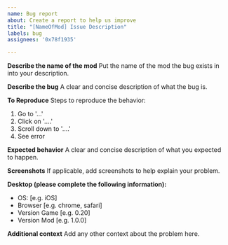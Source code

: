 ```yaml
---
name: Bug report
about: Create a report to help us improve
title: "[NameOfMod] Issue Description"
labels: bug
assignees: '0x78f1935'

---
```


**Describe the name of the mod**
Put the name of the mod the bug exists in into your description.

**Describe the bug**
A clear and concise description of what the bug is.

**To Reproduce**
Steps to reproduce the behavior:
1. Go to '...'
2. Click on '....'
3. Scroll down to '....'
4. See error

**Expected behavior**
A clear and concise description of what you expected to happen.

**Screenshots**
If applicable, add screenshots to help explain your problem.

**Desktop (please complete the following information):**
 - OS: [e.g. iOS]
 - Browser [e.g. chrome, safari]
 - Version Game [e.g. 0.20]
 - Version Mod [e.g. 1.0.0]

**Additional context**
Add any other context about the problem here.
